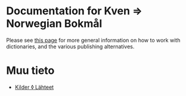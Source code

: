 # Documentation for Kven ⇒ Norwegian Bokmål

Please see [this page](https://giellalt.github.io/dicts/dicts.html) for more general information on how to work with dictionaries, and the various publishing alternatives.

# Muu tieto

- [Kilder ◊ Lähteet](sources.md)

